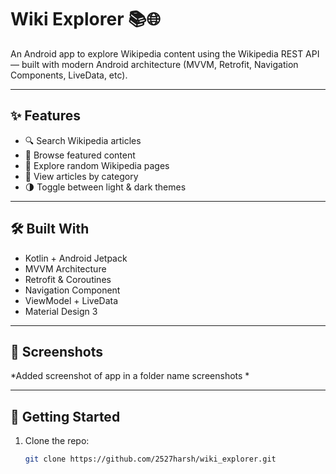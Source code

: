 # Wiki Explorer 📚🌐

An Android app to explore Wikipedia content using the Wikipedia REST API — built with modern Android architecture (MVVM, Retrofit, Navigation Components, LiveData, etc).

---

## ✨ Features

- 🔍 Search Wikipedia articles
- 📰 Browse featured content
- 🎲 Explore random Wikipedia pages
- 📁 View articles by category
- 🌗 Toggle between light & dark themes

---

## 🛠️ Built With

- Kotlin + Android Jetpack
- MVVM Architecture
- Retrofit & Coroutines
- Navigation Component
- ViewModel + LiveData
- Material Design 3

---

## 📸 Screenshots

*Added screenshot of app in a folder name screenshots *

---

## 🚀 Getting Started

1. Clone the repo:
   ```bash
   git clone https://github.com/2527harsh/wiki_explorer.git
